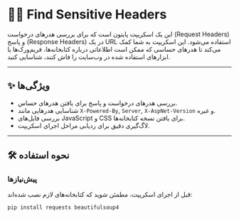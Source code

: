 # 🕵️‍♂️ Find Sensitive Headers

این یک اسکریپت پایتون است که برای بررسی هدرهای درخواست (Request Headers) و پاسخ (Response Headers) در یک URL استفاده می‌شود. این اسکریپت به شما کمک می‌کند تا هدرهای حساسی که ممکن است اطلاعاتی درباره کتابخانه‌ها، فریم‌ورک‌ها یا ابزارهای استفاده شده در وب‌سایت را فاش کنند، شناسایی کنید.

---

## ✨ ویژگی‌ها

- بررسی هدرهای درخواست و پاسخ برای یافتن هدرهای حساس.
- شناسایی هدرهایی مانند `X-Powered-By`, `Server`, `X-AspNet-Version` و غیره.
- بررسی فایل‌های JavaScript و CSS برای یافتن نسخه کتابخانه‌ها.
- لاگ‌گیری دقیق برای ردیابی مراحل اجرای اسکریپت.

---

## 🛠️ نحوه استفاده

### پیش‌نیازها

قبل از اجرای اسکریپت، مطمئن شوید که کتابخانه‌های لازم نصب شده‌اند:

```bash
pip install requests beautifulsoup4
